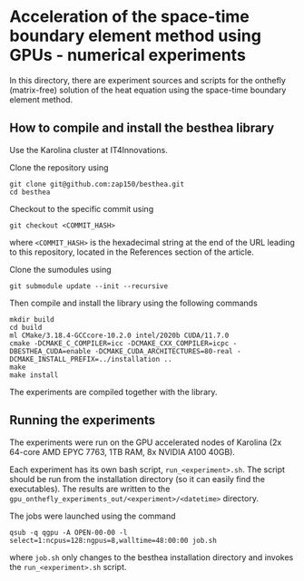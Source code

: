 
# Acceleration of the space-time boundary element method using GPUs - numerical experiments

In this directory, there are experiment sources and scripts for the onthefly (matrix-free) solution of the heat equation using the space-time boundary element method.



## How to compile and install the besthea library

Use the Karolina cluster at IT4Innovations.

Clone the repository using
```
git clone git@github.com:zap150/besthea.git
cd besthea
```
Checkout to the specific commit using
```
git checkout <COMMIT_HASH>
```
where `<COMMIT_HASH>` is the hexadecimal string at the end of the URL leading to this repository, located in the References section of the article.

Clone the sumodules using
```
git submodule update --init --recursive
```

Then compile and install the library using the following commands
```
mkdir build
cd build
ml CMake/3.18.4-GCCcore-10.2.0 intel/2020b CUDA/11.7.0
cmake -DCMAKE_C_COMPILER=icc -DCMAKE_CXX_COMPILER=icpc -DBESTHEA_CUDA=enable -DCMAKE_CUDA_ARCHITECTURES=80-real -DCMAKE_INSTALL_PREFIX=../installation ..
make
make install
```

The experiments are compiled together with the library.



## Running the experiments

The experiments were run on the GPU accelerated nodes of Karolina (2x 64-core AMD EPYC 7763, 1TB RAM, 8x NVIDIA A100 40GB).

Each experiment has its own bash script, `run_<experiment>.sh`. The script should be run from the installation directory (so it can easily find the executables). The results are written to the `gpu_onthefly_experiments_out/<experiment>/<datetime>` directory.

The jobs were launched using the command
```
qsub -q qgpu -A OPEN-00-00 -l select=1:ncpus=128:ngpus=8,walltime=48:00:00 job.sh
```
where `job.sh` only changes to the besthea installation directory and invokes the `run_<experiment>.sh` script.
